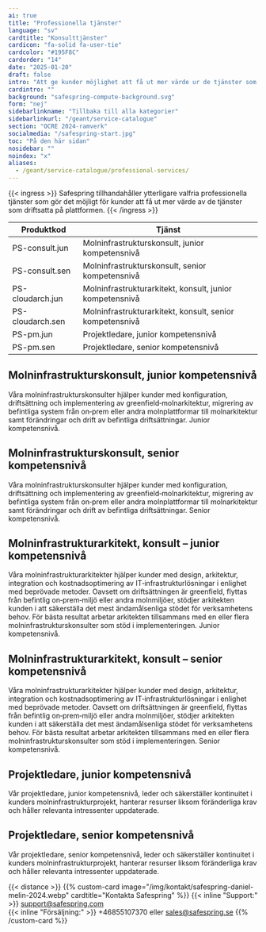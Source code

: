 ```yaml
---
ai: true
title: "Professionella tjänster"
language: "sv"
cardtitle: "Konsulttjänster"
cardicon: "fa-solid fa-user-tie"
cardcolor: "#195F8C"
cardorder: "14"
date: "2025-01-20"
draft: false
intro: "Att ge kunder möjlighet att få ut mer värde ur de tjänster som är driftsatta på plattformen"
cardintro: ""
background: "safespring-compute-background.svg"
form: "nej"
sidebarlinkname: "Tillbaka till alla kategorier"
sidebarlinkurl: "/geant/service-catalogue"
section: "OCRE 2024-ramverk"
socialmedia: "/safespring-start.jpg"
toc: "På den här sidan"
nosidebar: ""
noindex: "x"
aliases:
  - /geant/service-catalogue/professional-services/
---
```


{{< ingress >}}
Safespring tillhandahåller ytterligare valfria professionella tjänster som gör det möjligt för kunder att få ut mer värde av de tjänster som driftsatta på plattformen.
{{< /ingress >}}

| Produktkod       | Tjänst                                                   |
| ---------------- | -------------------------------------------------------- |
| PS-consult.jun   | Molninfrastrukturskonsult, junior kompetensnivå          |
| PS-consult.sen   | Molninfrastrukturskonsult, senior kompetensnivå          |
| PS-cloudarch.jun | Molninfrastrukturarkitekt, konsult, junior kompetensnivå |
| PS-cloudarch.sen | Molninfrastrukturarkitekt, konsult, senior kompetensnivå |
| PS-pm.jun        | Projektledare, junior kompetensnivå                      |
| PS-pm.sen        | Projektledare, senior kompetensnivå                      |

## Molninfrastrukturskonsult, junior kompetensnivå

Våra molninfrastrukturskonsulter hjälper kunder med konfiguration, driftsättning och implementering av greenfield‑molnarkitektur, migrering av befintliga system från on‑prem eller andra molnplattformar till molnarkitektur samt förändringar och drift av befintliga driftsättningar. Junior kompetensnivå.

## Molninfrastrukturskonsult, senior kompetensnivå

Våra molninfrastrukturskonsulter hjälper kunder med konfiguration, driftsättning och implementering av greenfield‑molnarkitektur, migrering av befintliga system från on‑prem eller andra molnplattformar till molnarkitektur samt förändringar och drift av befintliga driftsättningar. Senior kompetensnivå.

## Molninfrastrukturarkitekt, konsult – junior kompetensnivå

Våra molninfrastrukturarkitekter hjälper kunder med design, arkitektur, integration och kostnadsoptimering av IT‑infrastrukturlösningar i enlighet med beprövade metoder. Oavsett om driftsättningen är greenfield, flyttas från befintlig on‑prem‑miljö eller andra molnmiljöer, stödjer arkitekten kunden i att säkerställa det mest ändamålsenliga stödet för verksamhetens behov. För bästa resultat arbetar arkitekten tillsammans med en eller flera molninfrastrukturskonsulter som stöd i implementeringen. Junior kompetensnivå.

## Molninfrastrukturarkitekt, konsult – senior kompetensnivå

Våra molninfrastrukturarkitekter hjälper kunder med design, arkitektur, integration och kostnadsoptimering av IT‑infrastrukturlösningar i enlighet med beprövade metoder. Oavsett om driftsättningen är greenfield, flyttas från befintlig on‑prem‑miljö eller andra molnmiljöer, stödjer arkitekten kunden i att säkerställa det mest ändamålsenliga stödet för verksamhetens behov. För bästa resultat arbetar arkitekten tillsammans med en eller flera molninfrastrukturskonsulter som stöd i implementeringen. Senior kompetensnivå.

## Projektledare, junior kompetensnivå

Vår projektledare, junior kompetensnivå, leder och säkerställer kontinuitet i kunders molninfrastrukturprojekt, hanterar resurser liksom föränderliga krav och håller relevanta intressenter uppdaterade.

## Projektledare, senior kompetensnivå

Vår projektledare, senior kompetensnivå, leder och säkerställer kontinuitet i kunders molninfrastrukturprojekt, hanterar resurser liksom föränderliga krav och håller relevanta intressenter uppdaterade.

{{< distance >}}
{{% custom-card image="/img/kontakt/safespring-daniel-melin-2024.webp" cardtitle="Kontakta Safespring" %}}
{{< inline "Support:" >}} support@safespring.com  
{{< inline "Försäljning:" >}} +46855107370 eller sales@safespring.se
{{% /custom-card %}}
